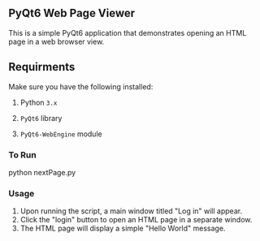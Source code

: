 ## PyQt6 Web Page Viewer
This is a simple PyQt6 application that demonstrates opening an HTML page in a web browser view.

## Requirments
Make sure you have the following installed:

1. Python `3.x`

2. `PyQt6` library

3. `PyQt6-WebEngine` module

### To Run

python nextPage.py

### Usage
1. Upon running the script, a main window titled "Log in" will appear.
2. Click the "login" button to open an HTML page in a separate window.
3. The HTML page will display a simple "Hello World" message.
